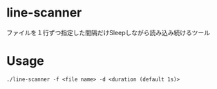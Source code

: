 line-scanner
============
ファイルを１行ずつ指定した間隔だけSleepしながら読み込み続けるツール

# Usage

```
./line-scanner -f <file name> -d <duration (default 1s)>
```
